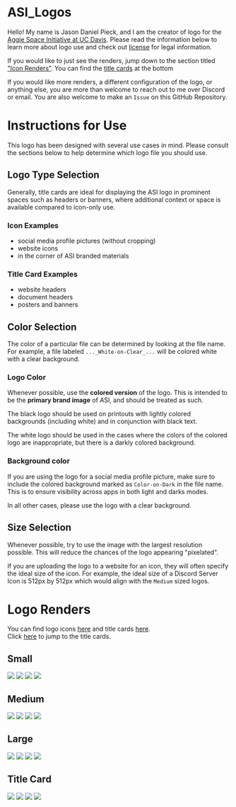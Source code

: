 # ASI_Logos
Hello! My name is Jason Daniel Pieck, and I am the creator of logo for the [Aggie Space Initiative at UC Davis](https://www.asidavis.org/). Please read the information below to learn more about logo use and check out [license](LICENSE.txt) for legal information.

If you would like to just see the renders, jump down to the section titled ["Icon Renders"](#logo-renders). You can find the [title cards](#title-card) at the bottom

If you would like more renders, a different configuration of the logo, or anything else, you are more than welcome to reach out to me over Discord or email. You are also welcome to make an `Issue` on this GitHub Repository.

# Instructions for Use 
This logo has been designed with several use cases in mind. Please consult the sections below to help determine which logo file you should use.
## Logo Type Selection

Generally, title cards are ideal for displaying the ASI logo in prominent spaces such as headers or banners, where additional context or space is available compared to icon-only use.

### Icon Examples
- social media profile pictures (without cropping)
- website icons
- in the corner of ASI branded materials

### Title Card Examples
- website headers
- document headers
- posters and banners


## Color Selection
The color of a particular file can be determined by looking at the file name. For example, a file labeled `..._White-on-Clear_...` will be colored white with a clear background. 

### Logo Color
Whenever possible, use the **colored version** of the logo. This is intended to be the **primary brand image** of ASI, and should be treated as such.

The black logo should be used on printouts with lightly colored backgrounds (including white) and in conjunction with black text. 

The white logo should be used in the cases where the colors of the colored logo are inappropriate, but there is a darkly colored background. 

### Background color 
If you are using the logo for a social media profile picture, make sure to include the colored background marked as `Color-on-Dark` in the file name. This is to ensure visibility across apps in both light and darks modes.

In all other cases, please use the logo with a clear background. 

## Size Selection
Whenever possible, try to use the image with the largest resolution possible. This will reduce the chances of the logo appearing "pixelated".

If you are uploading the logo to a website for an icon, they will often specify the ideal size of the icon. For example, the ideal size of a Discord Server Icon is 512px by 512px which would align with the `Medium` sized logos. 

# Logo Renders
You can find logo icons [here](1%20-%20Logo%20Icon%20Renders) and title cards [here](2%20-%20Title%20Card%20Renders).\
Click [here](#title-card) to jump to the title cards.
## Small
![](1%20-%20Logo%20Icon%20Renders/ASI_Logo_Color-on-Dark_Small.png)
![](1%20-%20Logo%20Icon%20Renders/ASI_Logo_Color-on-Clear_Small.png)
![](1%20-%20Logo%20Icon%20Renders/ASI_Logo_Black-on-Clear_Small.png)
![](1%20-%20Logo%20Icon%20Renders/ASI_Logo_White-on-Clear_Small.png)
## Medium
![](1%20-%20Logo%20Icon%20Renders/ASI_Logo_Color-on-Dark_Medium.png)
![](1%20-%20Logo%20Icon%20Renders/ASI_Logo_Color-on-Clear_Medium.png)
![](1%20-%20Logo%20Icon%20Renders/ASI_Logo_Black-on-Clear_Medium.png)
![](1%20-%20Logo%20Icon%20Renders/ASI_Logo_White-on-Clear_Medium.png)
## Large
![](1%20-%20Logo%20Icon%20Renders/ASI_Logo_Color-on-Dark_Large.png)
![](1%20-%20Logo%20Icon%20Renders/ASI_Logo_Color-on-Clear_Large.png)
![](1%20-%20Logo%20Icon%20Renders/ASI_Logo_Black-on-Clear_Large.png)
![](1%20-%20Logo%20Icon%20Renders/ASI_Logo_White-on-Clear_Large.png)
## Title Card
![](2%20-%20Title%20Card%20Renders/ASI_Title_Color-on-Dark_Medium.png)
![](2%20-%20Title%20Card%20Renders/ASI_Title_Color-on-Clear_Medium.png)
![](2%20-%20Title%20Card%20Renders/ASI_Title_Black-on-Clear_Medium.png)
![](2%20-%20Title%20Card%20Renders/ASI_Title_White-on-Clear_Medium.png)